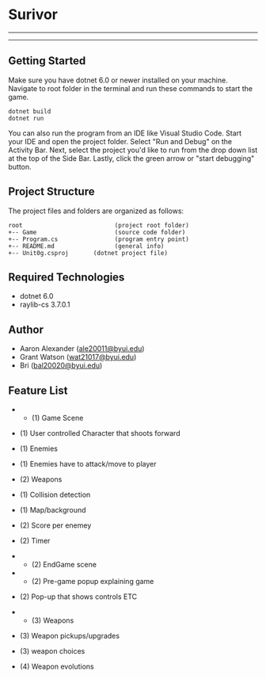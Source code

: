 # Surivor
---


---
## Getting Started
Make sure you have dotnet 6.0 or newer installed on your machine. Navigate to root folder in the terminal
and run these commands to start the game.
```
dotnet build
dotnet run 
```
You can also run the program from an IDE like Visual Studio Code. 
Start your IDE and open the project folder. Select "Run and Debug" on 
the Activity Bar. Next, select the project you'd like to run from the 
drop down list at the top of the Side Bar. Lastly, click the green 
arrow or "start debugging" button.

## Project Structure
The project files and folders are organized as follows:
```
root                          (project root folder)
+-- Game                      (source code folder)
+-- Program.cs                (program entry point)    
+-- README.md                 (general info)
+-- Unit0g.csproj       (dotnet project file)
```

## Required Technologies
* dotnet 6.0
* raylib-cs 3.7.0.1

## Author
* Aaron Alexander (ale20011@byui.edu)
* Grant Watson (wat21017@byui.edu)
* Bri (bal20020@byui.edu)

## Feature List

* * (1) Game Scene
* (1) User controlled Character that shoots forward
* (1) Enemies
* (1) Enemies have to attack/move to player
* (2) Weapons
* (1) Collision detection
* (1) Map/background
* (2) Score per enemey
* (2) Timer

* * (2) EndGame scene

* * (2) Pre-game popup explaining game
* (2) Pop-up that shows controls ETC

* * (3) Weapons
* (3) Weapon pickups/upgrades
* (3) weapon choices
* (4) Weapon evolutions
 